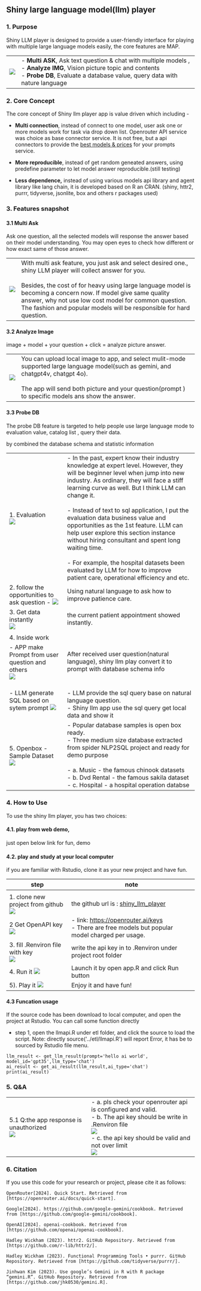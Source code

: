 ## Shiny large language model(llm) player

### 1. Purpose

Shiny LLM player is designed to provide a user-friendly interface for playing with multiple large language models easily, the core features are MAP.

|  |  |
|---|---|
| ![](images/clipboard-793703704.png)  | -   **Multi ASK**, Ask text question & chat with multiple models ,<br />-   **Analyze IMG**, Vision picture topic and contents   <br />-   **Probe DB**, Evaluate a database value, query data with nature language                 |


### 2. Core Concept

The core concept of Shiny llm player app is value driven which including -

-   **Multi connection**, instead of connect to one model, user ask one or more models work for task via drop down list. Openrouter API service was choice as base connector service. It is not free, but a api connectors to provide the [best models & prices](https://openrouter.ai/models) for your prompts service.

-   **More reproducible**, instead of get random geneated answers, using predefine parameter to let model answer reproducible.(still testing)

-   **Less dependence,** instead of using various models api library and agent library like lang chain, it is developed based on R an CRAN. (shiny, httr2, purrr, tidyverse, jsonlite, box and others r packages used)

### 3. Features snapshot

#### 3.1 Multi Ask

Ask one question, all the selected models will response the answer based on their model understanding. You may open eyes to check how different or how exact same of those answer.

|  | | 
| -------- | -------- | 
|  ![](images/clipboard-1336060026.png)    | With multi ask feature, you just ask and select desired one., shiny LLM player will collect answer for you.  <br/><br /> Besides, the cost of for heavy using large language model is becoming a concern now. If model give same quality answer, why not use low cost model for common question. The fashion and popular models will be responsible for hard question. |


#### 3.2 Analyze Image

image + model + your question + click = analyze picture answer.

|||
|---|---|
| ![](images/clipboard-3356107549.png) | You can upload local image to app, and select mulit-mode supported large language model(such as gemini, and chatgpt4v, chatgpt 4o). <br /> <br />  The app will send both picture and your question(prompt ) to specific models ans show the answer.|


#### 3.3 Probe DB

The probe DB feature is targeted to help people use large language mode to evaluation value, catalog list , query their data.

by combined the database schema and statistic information

|||
|---|---|
| 1. Evaluation <br /> ![](images/clipboard-4012269144.png)| - In the past, expert know their industry knowledge at expert level. However, they will be beginner level when jump into new industry. As ordinary, they will face a stiff learning curve as well. But I think LLM can change it. <br /> <br /> - Instead of text to sql application, I put the evaluation data business value and opportunities as the 1st feature. LLM can help user explore this section instance without hiring consultant and spent long waiting time. <br /><br /> - For example, the hospital datasets been evaluated by LLM for how to improve patient care, operational efficiency and etc.|
| 2.  follow the opportunities to ask question - ![](images/clipboard-1191591584.png) | Using natural language to ask how to improve patience care.  |
| 3. Get data instantly <br />![](images/clipboard-18537938.png)| the current patient appointment showed instantly.|
|||
| 4.  Inside work <br /> ||
| - APP make Prompt from user question and others <br />![](images/clipboard-669495036.png) | After received user question(natural language), shiny llm play convert it to prompt with database schema info|
| - LLM generate SQL based on sytem prompt  ![](images/clipboard-1179619434.png) |  <br /> - LLM provide the sql query base on natural language question. <br /> -  Shiny llm app use the sql query get local data and show it|
| 5.  Openbox - Sample Dataset <br /> ![](images/clipboard-3153122393.png) | - Popular database samples is open box ready. <br /> - Three medium size database extracted from spider NLP2SQL project and ready for demo purpose <br /><br /> -  a.  Music - the famous chinook datasets <br /> - b.  Dvd Rental - the famous sakila dataset <br /> - c.  Hospital - a hospital operation databse| +--------------------------------------------------------------------------------------------------+---------------------------------------------------------------------------------------------------------------------------------------------------------------------------------------------------------------------------------+

### 4. How to Use

To use the shiny llm player, you has two choices:

#### 4.1. play from web demo,

just open below link for fun, demo 

#### 4.2. play and study at your local computer

if you are familiar with Rstudio, clone it as your new project and have fun.


| step |note|
|---|---|
|||
| 1. clone new project from github <br /> ![](images/clipboard-1024058564.png)| the github url is : [shiny_llm_player](https://github.com/Wang-Yong2018/shiny_llm_player) |
| 2 Get OpenAPI key ![](images/clipboard-3470272520.png) |  - link: <https://openrouter.ai/keys>  <br /> - There are free models  but popular model charged per usage.|
| 3. fill .Renviron file with key <br /> ![](images/clipboard-3817247199.png)| write the api key in to .Renviron under project root folder|
| 4. Run it  ![](images/clipboard-2052786117.png)              | Launch it by open app.R and click Run button|
| 5). Play it ![](images/clipboard-2974598121.png)              | Enjoy it and have fun!|

#### 4.3 Funcation usage

If the source code has been download to local computer, and open the project at Rstudio. You can call some function directly

-   step 1, open the llmapi.R under etl folder, and click the source to load the script. Note: directly source('../etl/llmapi.R') will report Error, it has be to sourced by Rstudio file menu.

```{r}
llm_result <- get_llm_result(prompt='hello ai world', model_id='gpt35',llm_type='chat')
ai_result <- get_ai_result(llm_result,ai_type='chat')
print(ai_result)
```

### 5. Q&A

|||
|---|---|
|5.1 Q:the app response is unauthorized<br /> ![](images/clipboard-3621734598.png)| - a. pls check your openrouter api is configured and valid.<br /> - b.  The api key should be write in .Renviron file <br />  ![](images/clipboard-3817247199.png)<br /> - c.  the api key should be valid and not over limit <br />![](images/clipboard-1110060166.png) |
### 6. Citation

If you use this code for your research or project, please cite it as follows:

```         
OpenRouter[2024]. Quick Start. Retrieved from [https://openrouter.ai/docs/quick-start].
```

```         
Google[2024]. https://github.com/google-gemini/cookbook. Retrieved from [https://github.com/google-gemini/cookbook].
```

```         
OpenAI[2024]. openai-cookbook. Retrieved from [https://github.com/openai/openai-cookbook].
```

```         
Hadley Wickham (2023). httr2. GitHub Repository. Retrieved from [https://github.com/r-lib/httr2/].
```

```         
Hadley Wickham (2023). Functional Programming Tools • purrr. GitHub Repository. Retrieved from [https://github.com/tidyverse/purrr/].
```

```         
Jinhwan Kim (2023). Use google’s Gemini in R with R package “gemini.R”. GitHub Repository. Retrieved from [https://github.com/jhk0530/gemini.R].
```
